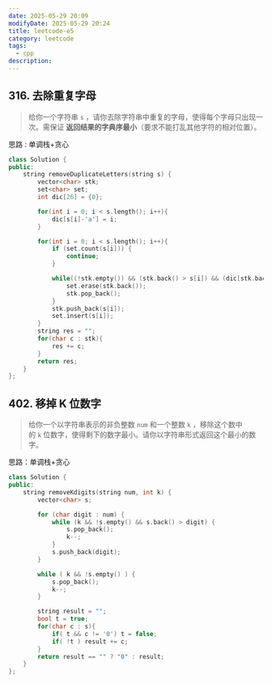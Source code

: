```yaml
---
date: 2025-05-29 20:09
modifyDate: 2025-05-29 20:24
title: leetcode-e5
category: leetcode
tags:
  - cpp
description:
---
```

## 316. 去除重复字母
>给你一个字符串 `s` ，请你去除字符串中重复的字母，使得每个字母只出现一次。需保证 **返回结果的字典序最小**（要求不能打乱其他字符的相对位置）。

思路 : 单调栈+贪心

```cpp
class Solution {
public:
    string removeDuplicateLetters(string s) {
        vector<char> stk;
        set<char> set;
        int dic[26] = {0};

        for(int i = 0; i < s.length(); i++){
            dic[s[i]-'a'] = i;
        }

        for(int i = 0; i < s.length(); i++){
            if (set.count(s[i])) {
                continue; 
            }

            while((!stk.empty()) && (stk.back() > s[i]) && (dic[stk.back()-'a'] > i)){
                set.erase(stk.back());
                stk.pop_back();
            }
            stk.push_back(s[i]);
            set.insert(s[i]);
        }
        string res = "";
        for(char c : stk){
            res += c;
        }
        return res;
    }
};
```



## 402. 移掉 K 位数字
>给你一个以字符串表示的非负整数 `num` 和一个整数 `k` ，移除这个数中的 `k` 位数字，使得剩下的数字最小。请你以字符串形式返回这个最小的数字。

思路：单调栈+贪心
```cpp
class Solution {
public:
    string removeKdigits(string num, int k) {
        vector<char> s;

        for (char digit : num) {
            while (k && !s.empty() && s.back() > digit) {
                s.pop_back();
                k--;
            }
            s.push_back(digit);
        }

        while ( k && !s.empty() ) {
            s.pop_back();
            k--;
        }

        string result = "";
        bool t = true;
        for(char c : s){
            if( t && c != '0') t = false;
            if( !t ) result += c;
        }
        return result == "" ? "0" : result;
    }
};
```